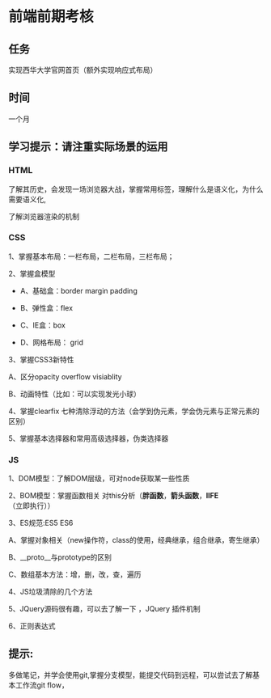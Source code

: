 # 前端前期考核

## 任务

实现西华大学官网首页（额外实现响应式布局）

## 时间

一个月

## 学习提示：请注重实际场景的运用

### HTML

了解其历史，会发现一场浏览器大战，掌握常用标签，理解什么是语义化，为什么需要语义化,

了解浏览器渲染的机制

### CSS

1、掌握基本布局：一栏布局，二栏布局，三栏布局；

2、掌握盒模型 

* A、基础盒：border margin padding

* B、弹性盒：flex 

* C、IE盒：box
* D、网格布局：  grid

3、掌握CSS3新特性

A、区分opacity overflow visiablity

B、动画特性（比如：可以实现发光小球）

4、掌握clearfix 七种清除浮动的方法（会学到伪元素，学会伪元素与正常元素的区别）

5、掌握基本选择器和常用高级选择器，伪类选择器

### JS

1、DOM模型：了解DOM层级，可对node获取某一些性质

2、BOM模型：掌握函数相关 对this分析（**胖函数**，**箭头函数**，**IIFE**（立即执行））

3、ES规范:ES5 ES6

A、掌握对象相关（new操作符，class的使用，经典继承，组合继承，寄生继承）

B、\_\_proto\_\_与prototype的区别

C、数组基本方法：增，删，改，查，遍历

4、JS垃圾清除的几个方法

5、JQuery源码很有趣，可以去了解一下 ，JQuery  插件机制

6、正则表达式

## 提示:

多做笔记，并学会使用git,掌握分支模型，能提交代码到远程，可以尝试去了解基本工作流git flow，

